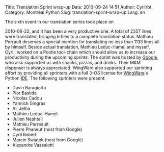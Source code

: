 Title: Translation Sprint wrap-up
Date: 2010-09-24 14:51
Author: Cyrilrbt
Category: Montréal Python
Slug: translation-sprint-wrap-up
Lang: en

<!--:en-->The sixth event in our translation series took place on
2010-09-22, and it has been a very productive one. A total of 2357 lines
were translated, bringing 6 files to a complete translation status.
Mathieu Perrault deserves a special mention for translating no less than
1133 lines all by himself. Beside actual translation, Mathieu
Leduc-Hamel and myself, Cyril, worked on a Pootle tool-chain which
should allow us to increase our productivity during the upcoming
sprints. The sprint was hosted by [Google][], who also supported us with
snacks, pizzas, and drinks. Their M&M dispenser is always appreciated.
WingWare also supported our sprinting effort by providing all sprinters
with a full 3-OS license for [WingWare][]'s Python [IDE][]. The
following sprinters were present:

-   Davin Baragiotta
-   Pior Bastida
-   Nicolas Cadou
-   Yannick Gingras
-   Ali Jetha
-   Mathieu Leduc-Hamel
-   Julien Nephtali
-   Mathieu Perreault
-   Pierre Phaneuf (host from Google)
-   Cyril Robert
-   Marcin Swiatek (host from Google)
-   Alexandre Vassalotti

  [Google]: http://google.com
  [WingWare]: http://wingware.com/
  [IDE]: http://wingware.com/products
